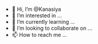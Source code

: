 - 👋 Hi, I’m @Kanasiya
- 👀 I’m interested in ...
- 🌱 I’m currently learning ...
- 💞️ I’m looking to collaborate on ...
- 📫 How to reach me ...

<!---
Kanasiya/Kanasiya is a ✨ special ✨ repository because its `README.md` (this file) appears on your GitHub profile.
You can click the Preview link to take a look at your changes.
--->

